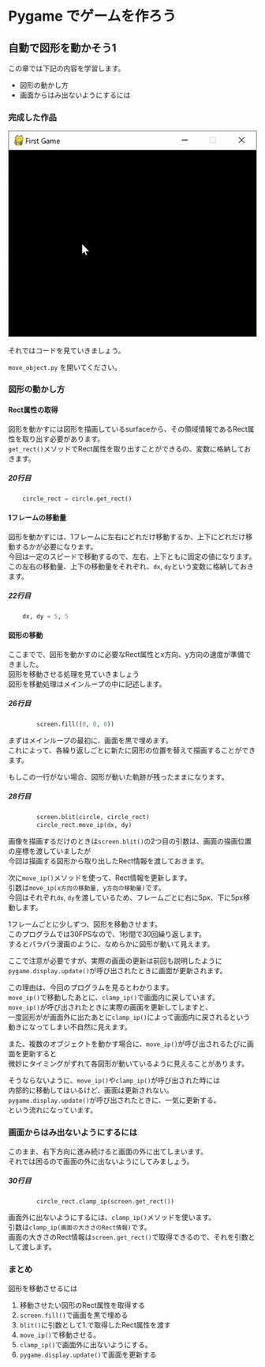 # Pygame でゲームを作ろう

## 自動で図形を動かそう1

この章では下記の内容を学習します。

- 図形の動かし方
- 画面からはみ出ないようにするには

### 完成した作品

![](./move_object.gif)

それではコードを見ていきましょう。

`move_object.py` を開いてください。

### 図形の動かし方

#### Rect属性の取得

図形を動かすには図形を描画しているsurfaceから、その領域情報であるRect属性を取り出す必要があります。
<br>
`get_rect()`メソッドでRect属性を取り出すことができるの、変数に格納しておきます。

##### 20行目

```python
    circle_rect = circle.get_rect()
```

#### 1フレームの移動量

図形を動かすには、1フレームに左右にどれだけ移動するか、上下にどれだけ移動するかが必要になります。
<br>
今回は一定のスピードで移動するので、左右、上下ともに固定の値になります。
<br>
この左右の移動量、上下の移動量をそれぞれ、`dx`, `dy`という変数に格納しておきます。

##### 22行目

```python
    dx, dy = 5, 5
```

#### 図形の移動

ここまでで、図形を動かすのに必要なRect属性とx方向、y方向の速度が準備できました。
<br>
図形を移動させる処理を見ていきましょう
<br>
図形を移動処理はメインループの中に記述します。

##### 26行目

```python
        screen.fill((0, 0, 0))
```

まずはメインループの最初に、画面を黒で埋めます。
<br>
これによって、各繰り返しごとに新たに図形の位置を替えて描画することができます。

もしこの一行がない場合、図形が動いた軌跡が残ったままになります。


##### 28行目

```python
        screen.blit(circle, circle_rect)
        circle_rect.move_ip(dx, dy)
```

画像を描画するだけのときは`screen.blit()`の2つ目の引数は、画面の描画位置の座標を渡していましたが
<br>
今回は描画する図形から取り出したRect情報を渡しておきます。

次に`move_ip()`メソッドを使って、Rect情報を更新します。
<br>
引数は`move_ip(x方向の移動量, y方向の移動量)`です。
<br>
今回はそれぞれ`dx`, `dy`を渡しているため、フレームごとに右に5px、下に5px移動します。

1フレームごとに少しずつ、図形を移動させます。
<br>
このプログラムでは30FPSなので、1秒間で30回繰り返します。
<br>
するとパラパラ漫画のように、なめらかに図形が動いて見えます。

ここで注意が必要ですが、実際の画面の更新は前回も説明したように
<br>
`pygame.display.update()`が呼び出されたときに画面が更新されます。

この理由は、今回のプログラムを見るとわかります。
<br>
`move_ip()`で移動したあとに、`clamp_ip()`で画面内に戻しています。
<br>
`move_ip()`が呼び出されたときに実際の画面を更新してしますと、
<br>
一度図形がが画面外に出たあとに`clamp_ip()`によって画面内に戻されるという動きになってしまい不自然に見えます。

また、複数のオブジェクトを動かす場合に、`move_ip()`が呼び出されるたびに画面を更新すると
<br>
微妙にタイミングがずれて各図形が動いているように見えることがあります。

そうならないように、`move_ip()`や`clamp_ip()`が呼び出された時には
<br>
内部的に移動してはいるけど、画面は更新されない。
<br>
`pygame.display.update()`が呼び出されたときに、一気に更新する。
<br>
という流れになっています。

### 画面からはみ出ないようにするには

このまま、右下方向に進み続けると画面の外に出てしまいます。
<br>
それでは困るので画面の外に出ないようにしてみましょう。

##### 30行目

```python
        circle_rect.clamp_ip(screen.get_rect())
```

画面外に出ないようにするには、`clamp_ip()`メソッドを使います。
<br>
引数は`clamp_ip(画面の大きさのRect情報)`です。
<br>
画面の大きさのRect情報は`screen.get_rect()`で取得できるので、それを引数として渡します。

### まとめ

図形を移動させるには

1. 移動させたい図形のRect属性を取得する
2. `screen.fill()`で画面を黒で埋める
3. `blit()`に引数として1.で取得したRect属性を渡す
4. `move_ip()`で移動させる。
5. `clamp_ip()`で画面外に出ないようにする。
6. `pygame.display.update()`で画面を更新する
